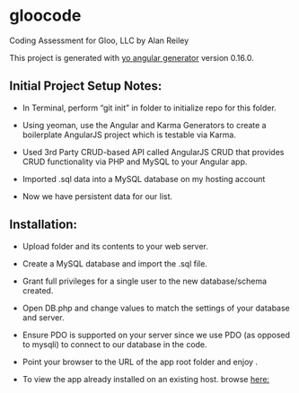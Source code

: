 # gloocode

Coding Assessment for Gloo, LLC by Alan Reiley

This project is generated with [yo angular generator](https://github.com/yeoman/generator-angular)
version 0.16.0.





## Initial Project Setup Notes:

- In Terminal, perform “git init” in folder to initialize repo for this folder.

- Using yeoman, use the Angular and Karma Generators to create a boilerplate AngularJS project which is testable via Karma.

- Used 3rd Party CRUD-based API called AngularJS CRUD that provides CRUD functionality via PHP and MySQL to your Angular app.

- Imported .sql data into a MySQL database on my hosting account

- Now we have persistent data for our list. 



## Installation:

- Upload folder and its contents to your web server.

- Create a MySQL database and import the .sql file.

- Grant full privileges for a single user to the new database/schema created.

- Open DB.php and change values to match the settings of your database and server.

- Ensure PDO is supported on your server since we use PDO (as opposed to mysqli) to connect to our database in the code.

- Point your browser to the URL of the app root folder and enjoy .

- To view the app already installed on an existing host. browse [here:](http://www.coloradocomputerguy.com/gluon/)

